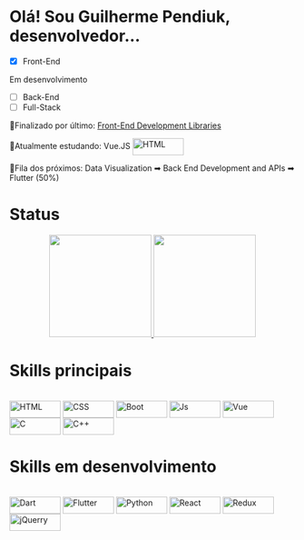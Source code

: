 # Olá! Sou **Guilherme Pendiuk**, desenvolvedor... 

- [x] Front-End

Em desenvolvimento
- [ ] Back-End
- [ ] Full-Stack

🌲Finalizado por último: [Front-End Development Libraries](https://www.freecodecamp.org/certification/pendiuk/front-end-development-libraries)

🌱Atualmente estudando: Vue.JS <a href="https://www.udemy.com/course/vue-js-completo"><img align="center" alt="HTML" height="30" width="90" src="https://img.shields.io/badge/Udemy-EC5252?style=for-the-badge&logo=Udemy&logoColor=white"></a>

🌰Fila dos próximos: Data Visualization ➡ Back End Development and APIs ➡ Flutter (50%)

# Status
<div align="center">
  <a href="https://github.com/Pendiuk1">
  <img height="180em" src="https://github-readme-stats.vercel.app/api?username=Pendiuk1&count_private=true&show_icons=true&theme=blue-green"/>
  <img height="180em" src="https://github-readme-stats.vercel.app/api/top-langs/?username=Pendiuk1&layout=compact&count_private=true&show_icons=true&theme=blue-green"/></a>
</div>

# Skills principais
<div style="display: inline_block"><br>
  <img align="center" alt="HTML" height="30" width="90" src="https://img.shields.io/badge/HTML-239120?style=for-the-badge&logo=html5&logoColor=white">
  <img align="center" alt="CSS" height="30" width="90" src="https://img.shields.io/badge/CSS-239120?&style=for-the-badge&logo=css3&logoColor=white">
  <img align="center" alt="Boot" height="30" width="90" src="https://img.shields.io/badge/Bootstrap-563D7C?style=for-the-badge&logo=bootstrap&logoColor=white">
  <img align="center" alt="Js" height="30" width="90" src="https://img.shields.io/badge/JavaScript-323330?style=for-the-badge&logo=javascript&logoColor=F7DF1E">
  <img align="center" alt="Vue" height="30" width="90" src="https://img.shields.io/badge/Vue.js-35495E?style=for-the-badge&logo=vue.js&logoColor=4FC08D">
  <img align="center" alt="C" height="30" width="90" src="https://img.shields.io/badge/C-00599C?style=for-the-badge&logo=c&logoColor=white">
  <img align="center" alt="C++" height="30" width="90" src="https://img.shields.io/badge/C%2B%2B-00599C?style=for-the-badge&logo=c%2B%2B&logoColor=white">
</div>

# Skills em desenvolvimento
<div style="display: inline_block"><br>
  <img align="center" alt="Dart" height="30" width="90" src="https://img.shields.io/badge/Dart-0175C2?style=for-the-badge&logo=dart&logoColor=white">
  <img align="center" alt="Flutter" height="30" width="90" src="https://img.shields.io/badge/Flutter-02569B?style=for-the-badge&logo=flutter&logoColor=white">
  <img align="center" alt="Python" height="30" width="90" src="https://img.shields.io/badge/Python-14354C?style=for-the-badge&logo=python&logoColor=white">
  <img align="center" alt="React" height="30" width="90" src="https://img.shields.io/badge/React-20232A?style=for-the-badge&logo=react&logoColor=61DAFB">
  <img align="center" alt="Redux" height="30" width="90" src="https://img.shields.io/badge/Redux-593D88?style=for-the-badge&logo=redux&logoColor=white">
  <img align="center" alt="jQuerry" height="30" width="90" src="https://img.shields.io/badge/jQuery-0769AD?style=for-the-badge&logo=jquery&logoColor=white">
</div>
